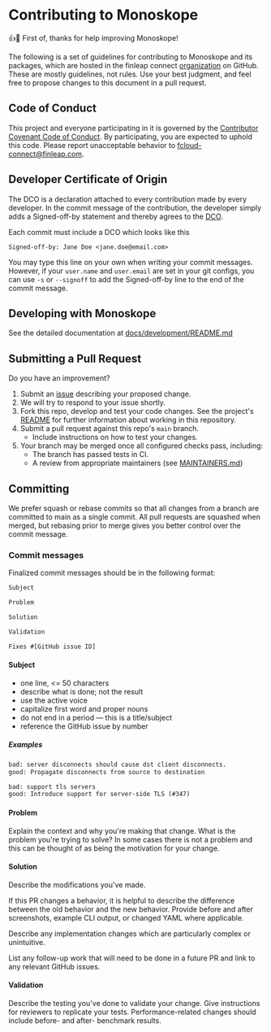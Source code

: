 # Contributing to Monoskope

:+1::tada: First of, thanks for help improving Monoskope!

The following is a set of guidelines for contributing to Monoskope and its packages, which are hosted in the finleap connect [organization](https://github.com/finleap-connect) on GitHub. These are mostly guidelines, not rules. Use your best judgment, and feel free to propose changes to this document in a pull request.

## Code of Conduct

This project and everyone participating in it is governed by the [Contributor Covenant Code of Conduct](CODE_OF_CONDUCT.md). By participating, you are expected to uphold this code. Please report unacceptable behavior to [fcloud-connect@finleap.com](mailto:fcloud-connect@finleap.com?subject=[m8]%20COD%20Violation).

## Developer Certificate of Origin

The DCO is a declaration attached to every contribution made by every developer. In the commit message of the contribution, the developer simply adds a Signed-off-by statement and thereby agrees to the [DCO](DCO).

Each commit must include a DCO which looks like this

```Signed-off-by: Jane Doe <jane.doe@email.com>```

You may type this line on your own when writing your commit messages. However, if your `user.name` and `user.email` are set in your git configs, you can use `-s` or `--signoff` to add the Signed-off-by line to the end of the commit message.

## Developing with Monoskope

See the detailed documentation at [docs/development/README.md](docs/development/README.md)

## Submitting a Pull Request

Do you have an improvement?

1. Submit an [issue][issue] describing your proposed change.
2. We will try to respond to your issue shortly.
3. Fork this repo, develop and test your code changes. See the project's
   [README](README.md) for further information about working in this repository.
4. Submit a pull request against this repo's `main` branch.
    - Include instructions on how to test your changes.
5. Your branch may be merged once all configured checks pass, including:
    - The branch has passed tests in CI.
    - A review from appropriate maintainers (see
      [MAINTAINERS.md](MAINTAINERS.md))

## Committing

We prefer squash or rebase commits so that all changes from a branch are
committed to main as a single commit. All pull requests are squashed when
merged, but rebasing prior to merge gives you better control over the commit
message.

### Commit messages

Finalized commit messages should be in the following format:

```txt
Subject

Problem

Solution

Validation

Fixes #[GitHub issue ID]
```

#### Subject

- one line, <= 50 characters
- describe what is done; not the result
- use the active voice
- capitalize first word and proper nouns
- do not end in a period — this is a title/subject
- reference the GitHub issue by number

##### Examples

```txt
bad: server disconnects should cause dst client disconnects.
good: Propagate disconnects from source to destination
```

```txt
bad: support tls servers
good: Introduce support for server-side TLS (#347)
```

#### Problem

Explain the context and why you're making that change.  What is the problem
you're trying to solve? In some cases there is not a problem and this can be
thought of as being the motivation for your change.

#### Solution

Describe the modifications you've made.

If this PR changes a behavior, it is helpful to describe the difference between
the old behavior and the new behavior. Provide before and after screenshots,
example CLI output, or changed YAML where applicable.

Describe any implementation changes which are particularly complex or
unintuitive.

List any follow-up work that will need to be done in a future PR and link to any
relevant GitHub issues.

#### Validation

Describe the testing you've done to validate your change.  Give instructions for
reviewers to replicate your tests.  Performance-related changes should include
before- and after- benchmark results.

[issue]: https://github.com/finleap-connect/monoskope/issues/new
